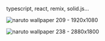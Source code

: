 typescript, react, remix, solid.js...

![naruto wallpaper 209 - 1920x1080](https://user-images.githubusercontent.com/49603590/181182796-12019d1f-97de-4ef1-ad11-e47caf4bb25d.jpg)


![naruto wallpaper 238 - 2880x1800](https://user-images.githubusercontent.com/49603590/181071766-7feed61e-6537-4043-acf3-e779e6b8e71d.jpg)
